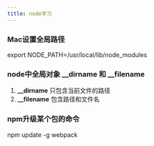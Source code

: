 ```yaml
---
title: node学习
---
```


### Mac设置全局路径
  export NODE_PATH=/usr/local/lib/node_modules

### node中全局对象 **__dirname** 和 **__filename**
 1. **__dirname** 只包含当前文件的路径
 2. **__filename** 包含路径和文件名

### npm升级某个包的命令
  npm update -g webpack
